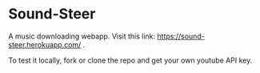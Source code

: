 # Sound-Steer
A music downloading webapp. 
Visit this link: https://sound-steer.herokuapp.com/ .

To test it locally, fork or clone the repo and get your own youtube API key.

 
